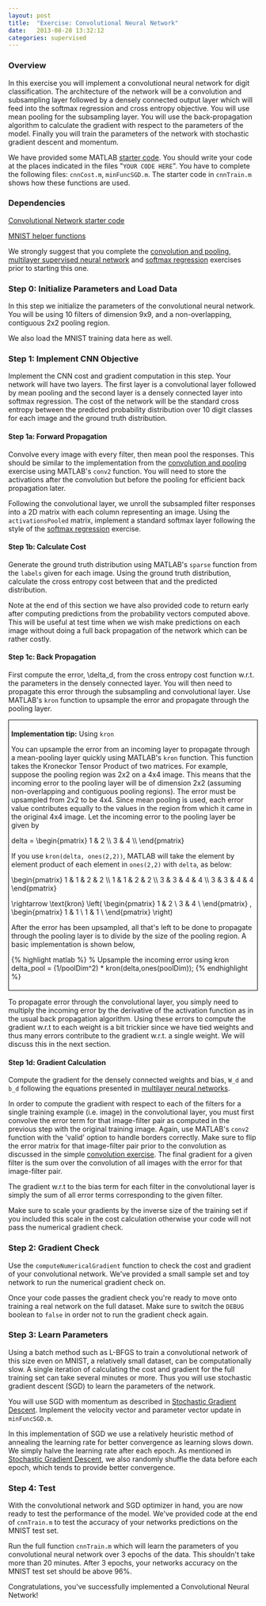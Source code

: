 ```yaml
---
layout: post
title:  "Exercise: Convolutional Neural Network"
date:   2013-08-28 13:32:12
categories: supervised
---
```


### Overview ###

In this exercise you will implement a convolutional neural network for digit classification.   The architecture of the network will be a convolution and subsampling layer followed by a densely connected output layer which will feed into the softmax regression and cross entropy objective.  You will use mean pooling for the subsampling layer.  You will use the back-propagation algorithm to calculate the gradient with respect to the parameters of the model.  Finally you will train the parameters of the network with stochastic gradient descent and momentum.

We have provided some MATLAB [starter code](https://github.com/amaas/stanford_dl_ex/tree/master/cnn).  You should write your code at the places indicated in the files "<code>YOUR CODE HERE</code>". You have to complete the following files: <code>cnnCost.m</code>, <code>minFuncSGD.m</code>. The starter code in <code>cnnTrain.m</code> shows how these functions are used.

### Dependencies ###

[Convolutional Network starter code](https://github.com/amaas/stanford_dl_ex/tree/master/cnn)

[MNIST helper functions](https://github.com/amaas/stanford_dl_ex/tree/master/common)

We strongly suggest that you complete the [convolution and pooling]({{site.baseurl}}/supervised/ExerciseConvolutionAndPooling), [multilayer supervised neural network]({{site.baseurl}}/supervised/ExerciseSupervisedNeuralNetwork) and [softmax regression]({{site.baseurl}}/supervised/SoftmaxRegression) exercises prior to starting this one.

### Step 0: Initialize Parameters and Load Data ###

In this step we initialize the parameters of the convolutional neural network. You will be using 10 filters of dimension 9x9, and a non-overlapping, contiguous 2x2 pooling region.

We also load the MNIST training data here as well.

### Step 1: Implement CNN Objective ###

Implement the CNN cost and gradient computation in this step.  Your network will have two layers.  The first layer is a convolutional layer followed by mean pooling and the second layer is a densely connected layer into softmax regression.  The cost of the network will be the standard cross entropy between the predicted probability distribution over 10 digit classes for each image and the ground truth distribution.

#### Step 1a: Forward Propagation ####

Convolve every image with every filter, then mean pool the responses.  This should be similar to the implementation from the [convolution and pooling]({{site.baseurl}}/supervised/ExerciseConvolutionAndPooling) exercise using MATLAB's <code>conv2</code> function. You will need to store the activations after the convolution but before the pooling for efficient back propagation later.

Following the convolutional layer, we unroll the subsampled filter responses into a 2D matrix with each column representing an image.  Using the <code>activationsPooled</code> matrix, implement a standard softmax layer following the style of the [softmax regression]({{site.baseurl}}/supervised/SoftmaxRegression) exercise.

#### Step 1b: Calculate Cost ####

Generate the ground truth distribution using MATLAB's <code>sparse</code> function from the <code>labels</code> given for each image.  Using the ground truth distribution, calculate the cross entropy cost between that and the predicted distribution.  

Note at the end of this section we have also provided code to return early after computing predictions from the probability vectors computed above.  This will be useful at test time when we wish make predictions on each image without doing a full back propagation of the network which can be rather costly.

#### Step 1c: Back Propagation ####

First compute the error, <m>\delta_d</m>, from the cross entropy cost function w.r.t. the parameters in the densely connected layer.  You will then need to propagate this error through the subsampling and convolutional layer.  Use MATLAB's <code>kron</code> function to upsample the error and propagate through the pooling layer.


<div style="border:1px solid black; padding: 5px">

<b>Implementation tip:</b> Using <code>kron</code>

You can upsample the error from an incoming layer to propagate through a mean-pooling layer quickly using MATLAB's <code>kron</code> function.  This function takes the Kroneckor Tensor Product of two matrices. For example, suppose the pooling region was 2x2 on a 4x4 image.  This means that the incoming error to the pooling layer will be of dimension 2x2 (assuming non-overlapping and contiguous pooling regions). The error must be upsampled from 2x2 to be 4x4. Since mean pooling is used, each error value contributes equally to the values in the region from which it came in the original 4x4 image.  Let the incoming error to the pooling layer be given by

<div>
<m>
 delta = 
 \begin{pmatrix}
  1 &amp; 2 \\
  3 &amp; 4 \\
 \end{pmatrix}
</m>
</div>

If you use <code>kron(delta, ones(2,2))</code>, MATLAB will take the element by element product of each element in <code>ones(2,2)</code> with <code>delta</code>, as below:

<div>
<m>
 \begin{pmatrix}
  1 &amp; 1 &amp; 2 &amp; 2 \\
  1 &amp; 1 &amp; 2 &amp; 2 \\
  3 &amp; 3 &amp; 4 &amp; 4 \\
  3 &amp; 3 &amp; 4 &amp; 4
 \end{pmatrix}

 \rightarrow
\text{kron} \left(
 \begin{pmatrix}
  1 &amp; 2  \\
  3 &amp; 4  \\
 \end{pmatrix}
,
 \begin{pmatrix}
  1 &amp; 1  \\
  1 &amp; 1  \\
 \end{pmatrix}
\right)

</m>
</div>
After the error has been upsampled, all that's left to be done to propagate through the pooling layer is to divide by the size of the pooling region.  A basic implementation is shown below,

{% highlight matlab %}
% Upsample the incoming error using kron
delta_pool = (1/poolDim^2) * kron(delta,ones(poolDim));
{% endhighlight %}

</div>

To propagate error through the convolutional layer, you simply need to multiply the incoming error by the derivative of the activation function as in the usual back propagation algorithm.  Using these errors to compute the gradient w.r.t to each weight is a bit trickier since we have tied weights and thus many errors contribute to the gradient w.r.t. a single weight.  We will discuss this in the next section.

#### Step 1d: Gradient Calculation ####

Compute the gradient for the densely connected weights and bias, <code>W_d</code> and <code>b_d</code> following the equations presented in  [multilayer neural networks]({{site.baseurl}}/supervised/MultiLayerNeuralNetworks).

In order to compute the gradient with respect to each of the filters for a single training example (i.e. image) in the convolutional layer, you must first convolve the error term for that image-filter pair as computed in the previous step with the original training image.  Again, use MATLAB's <code>conv2</code> function with the 'valid' option to handle borders correctly.  Make sure to flip the error matrix for that image-filter pair prior to the convolution as discussed in the simple [convolution exercise]({{site.baseurl}}/supervised/ExerciseConvolutionAndPooling).  The final gradient for a given filter is the sum over the convolution of all images with the error for that image-filter pair.

The gradient w.r.t to the bias term for each filter in the convolutional layer is simply the sum of all error terms corresponding to the given filter.

Make sure to scale your gradients by the inverse size of the training set if you included this scale in the cost calculation otherwise your code will not pass the numerical gradient check.

### Step 2: Gradient Check ###

Use the <code>computeNumericalGradient</code> function to check the cost and gradient of your convolutional network.  We've provided a small sample set and toy network to run the numerical gradient check on.

Once your code passes the gradient check you're ready to move onto training a real network on the full dataset.  Make sure to switch the <code>DEBUG</code> boolean to <code>false</code> in order not to run the gradient check again.

### Step 3: Learn Parameters ###

Using a batch method such as L-BFGS to train a convolutional network of this size even on MNIST, a relatively small dataset, can be computationally slow. A single iteration of calculating the cost and gradient for the full training set can take several minutes or more. Thus you will use stochastic gradient descent (SGD) to learn the parameters of the network.

You will use SGD with momentum as described in [Stochastic Gradient Descent]({{site.baseurl}}/supervised/OptimizationStochasticGradientDescent).  Implement the velocity vector and parameter vector update in <code>minFuncSGD.m</code>. 

In this implementation of SGD we use a relatively heuristic method of annealing the learning rate for better convergence as learning slows down.  We simply halve the learning rate after each epoch.  As mentioned in [Stochastic Gradient Descent]({{site.baseurl}}/supervised/OptimizationStochasticGradientDescent), we also randomly shuffle the data before each epoch, which tends to provide better convergence.

### Step 4: Test ###

With the convolutional network and SGD optimizer in hand, you are now ready to test the performance of the model.  We've provided code at the end of <code>cnnTrain.m</code> to test the accuracy of your networks predictions on the MNIST test set.

Run the full function <code>cnnTrain.m</code> which will learn the parameters of you convolutional neural network over 3 epochs of the data.  This shouldn't take more than 20 minutes.  After 3 epochs, your networks accuracy on the MNIST test set should be above 96%.


Congratulations, you've successfully implemented a Convolutional Neural Network!
